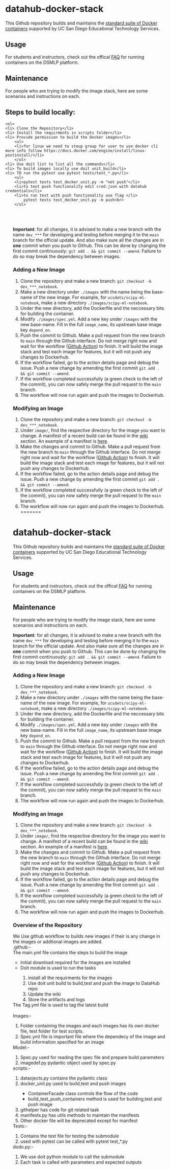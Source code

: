 # datahub-docker-stack

This Github repository builds and maintains the [standard suite of Docker containers](https://support.ucsd.edu/services?id=kb_article_view&sysparm_article=KB0032173&sys_kb_id=e61b198e1b74781048e9cae5604bcbe0) supported by UC San Diego Educational Technology Services.

## Usage

For students and instructors, check out the offical [FAQ](https://support.ucsd.edu/services?id=kb_article_view&sysparm_article=KB0030470&sys_kb_id=aee8868b1b15f810506f64e8624bcb5e) for running containers on the DSMLP platform.

## Maintenance

For people who are trying to modify the image stack, here are some scenarios and instructions on each.
## Steps to build locally:
    <ol>
    <li> Clone the Repository</li>
    <li> Install the requirments in scripts folder</li>
    <li> Provide permission to build the Docker images</li>
        <ul>
        <li>for linux we need to steup group for user to use docker cli more info follow https://docs.docker.com/engine/install/linux-postinstall/</li>
        </ul>
    <li> Use doit list to list all the commands</li>
    <li> To build images locally use doit unit_build</li>
    <li> TO run the pytest use pytest tests/test_*.py</li>
        <ul>
        <li>pytest tests test_docker_unit.py -m "not push"</li>
        <li>to test push functionality edit cred.json with datahub credentials</li>
        <li>to run test with push functionality use flag </li>
            pytest tests test_docker_unit.py -m push<br>
        </ul>
   <ol>
   <br><br>

**Important**: for all changes, it is advised to make a new branch with the name `dev_***` for developing and testing before merging it to the `main` branch for the official update. And also make sure all the changes are in **one** commit when you push to Github. This can be done by changing the first commit continuously: `git add . && git commit --amend`. Failure to do so may break the dependency between images. 

### Adding a New Image

1. Clone the repository and make a new branch: `git checkout -b dev_***_notebook`.
2. Make a new directory under `./images` with the name being the base-name of the new image. For example, for `ucsdets/scipy-ml-notebook`, make a new directory `./images/scipy-ml-notebook`.
3. Under the new directory, add the Dockerfile and the neccessary bits for building the container.
4. Modify `./images/spec.yml`. Add a new key under `/images` with the new base-name. Fill in the full `image_name`, its upstream base image key `depend_on`.
5. Push the commit to Github. Make a pull request from the new branch to `main` through the Github interface. Do not merge right now and wait for the workflow ([Github Action](https://github.com/ucsd-ets/datahub-docker-stack/actions)) to finish. It will build the image stack and test each image for features, but it will not push any changes to Dockerhub.
6. If the workflow failed, go to the action details page and debug the issue. Push a new change by amending the first commit `git add . && git commit --amend`.
7. If the workflow completed successfully (a green check to the left of the commit), you can now safely merge the pull request to the `main` branch.
8. The workflow will now run again and push the images to Dockerhub.

### Modifying an Image

1. Clone the repository and make a new branch: `git checkout -b dev_***_notebook`.
2. Under `image/`, find the respective directory for the image you want to change. A manifest of a recent build can be found in the [wiki](https://github.com/ucsd-ets/datahub-docker-stack/wiki) section. An example of a manifest is [here](https://github.com/ucsd-ets/datahub-docker-stack/wiki/ucsdets-datahub-base-notebook-2021.2-ec12f6b).
3. Make the changes and commit to Github. Make a pull request from the new branch to `main` through the Github interface. Do not merge right now and wait for the workflow ([Github Action](https://github.com/ucsd-ets/datahub-docker-stack/actions)) to finish. It will build the image stack and test each image for features, but it will not push any changes to Dockerhub.
4. If the workflow failed, go to the action details page and debug the issue. Push a new change by amending the first commit `git add . && git commit --amend`.
5. If the workflow completed successfully (a green check to the left of the commit), you can now safely merge the pull request to the `main` branch.
6. The workflow will now run again and push the images to Dockerhub.
=======
# datahub-docker-stack

This Github repository builds and maintains the [standard suite of Docker containers](https://support.ucsd.edu/services?id=kb_article_view&sysparm_article=KB0032173&sys_kb_id=e61b198e1b74781048e9cae5604bcbe0) supported by UC San Diego Educational Technology Services.

## Usage

For students and instructors, check out the offical [FAQ](https://support.ucsd.edu/services?id=kb_article_view&sysparm_article=KB0030470&sys_kb_id=aee8868b1b15f810506f64e8624bcb5e) for running containers on the DSMLP platform.

## Maintenance

For people who are trying to modify the image stack, here are some scenarios and instructions on each.

**Important**: for all changes, it is advised to make a new branch with the name `dev_***` for developing and testing before merging it to the `main` branch for the official update. And also make sure all the changes are in **one** commit when you push to Github. This can be done by changing the first commit continuously: `git add . && git commit --amend`. Failure to do so may break the dependency between images. 

### Adding a New Image

1. Clone the repository and make a new branch: `git checkout -b dev_***_notebook`.
2. Make a new directory under `./images` with the name being the base-name of the new image. For example, for `ucsdets/scipy-ml-notebook`, make a new directory `./images/scipy-ml-notebook`.
3. Under the new directory, add the Dockerfile and the neccessary bits for building the container.
4. Modify `./images/spec.yml`. Add a new key under `/images` with the new base-name. Fill in the full `image_name`, its upstream base image key `depend_on`.
5. Push the commit to Github. Make a pull request from the new branch to `main` through the Github interface. Do not merge right now and wait for the workflow ([Github Action](https://github.com/ucsd-ets/datahub-docker-stack/actions)) to finish. It will build the image stack and test each image for features, but it will not push any changes to Dockerhub.
6. If the workflow failed, go to the action details page and debug the issue. Push a new change by amending the first commit `git add . && git commit --amend`.
7. If the workflow completed successfully (a green check to the left of the commit), you can now safely merge the pull request to the `main` branch.
8. The workflow will now run again and push the images to Dockerhub.

### Modifying an Image

1. Clone the repository and make a new branch: `git checkout -b dev_***_notebook`.
2. Under `image/`, find the respective directory for the image you want to change. A manifest of a recent build can be found in the [wiki](https://github.com/ucsd-ets/datahub-docker-stack/wiki) section. An example of a manifest is [here](https://github.com/ucsd-ets/datahub-docker-stack/wiki/ucsdets-datahub-base-notebook-2021.2-ec12f6b).
3. Make the changes and commit to Github. Make a pull request from the new branch to `main` through the Github interface. Do not merge right now and wait for the workflow ([Github Action](https://github.com/ucsd-ets/datahub-docker-stack/actions)) to finish. It will build the image stack and test each image for features, but it will not push any changes to Dockerhub.
4. If the workflow failed, go to the action details page and debug the issue. Push a new change by amending the first commit `git add . && git commit --amend`.
5. If the workflow completed successfully (a green check to the left of the commit), you can now safely merge the pull request to the `main` branch.
6. The workflow will now run again and push the images to Dockerhub.


### Overview of the Repository
We Use github workflow to builds new images if their is any change in the images or addtional images are added.<br>
.github:-<br>
        The main.yml file contains the steps to build the image<br>
            <ul>
            <li>Initial download required for the images are installed</li>
            <li>Doit module is used to run the tasks</li>
                <ol>
                <li> install all the requirments for the images </li>
                <li> Use doit unit build to build,test and push the image to DataHub repo</li>
                <li> Update the wiki  </li>
                <li> Store the artifacts and logs</li>
                </ol>
            </ul>
        The Tag.yml file is used to tag the latest build <br>
<br>
Images:-<br>
        <ol>
        <li> Folder containing the images and each images has its own docker file, test folder for test scripts.</li>
        <li> Spec.yml file is important file where the dependecy of the image and build information specified for an image</li>
        </ol>
Model:-
        <ol>
        <li>Spec.py used for reading the spec file and prepare build parameters</li>
        <li>imagedef.py pydantic object used by spec.py</li>
        </ol>
scripts:-<br>
        <ol>
        <li>dataojects.py contains the pydantic class</li>
        <li>docker_unit.py used to build,test and push images</li>
            <ul>
            <li>ContainerFacade class controls the flow of the code</li>
            <li>build_test_push_containers method is used for building,test and push image</li>
            </ul>
        <li>githelper has code for git related task</li>
        <li>manifests.py has utils methods to maintain the manifests</li>
        <li>Other docker file will be deprecated except for manifest</li>
        </ol>
Tests:-<br>
        <ol>
        <li>Contains the test file for testing the submodule</li>
        <li>used with pytest can be called with pytest test_*.py</li>
        </ol>
dodo.py:-<br>
        <ol>
        <li>We use doit python module to call the submodule </li>
        <li>Each task is called with parameters and expected outputs</li>
        </ol>
<br>

<br>

